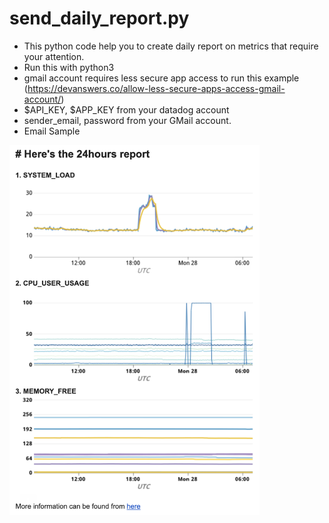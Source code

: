 # send_daily_report.py
- This python code help you to create daily report on metrics that require your attention.
- Run this with python3
- gmail account requires less secure app access to run this example (https://devanswers.co/allow-less-secure-apps-access-gmail-account/)
- $API_KEY, $APP_KEY from your datadog account
- sender_email, password from your GMail account.
- Email Sample

<img src="/image/email_screenshot.png" width="400">
